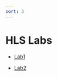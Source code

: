 ```yaml
---
sort: 3
---
```



# HLS Labs

<!-- {% include list.liquid %} -->

- [Lab1](https://uri-nextlab.github.io/ParallelProgammingLabs/HLS_Labs/Lab1.html)

- [Lab2](https://uri-nextlab.github.io/ParallelProgammingLabs/HLS_Labs/Lab2.html)
